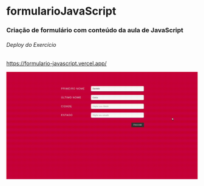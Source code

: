 # formularioJavaScript

### Criação de formulário com conteúdo da aula de JavaScript

###### Deploy do Exercício

https://formulario-javascript.vercel.app/

![](deploy.gif)

